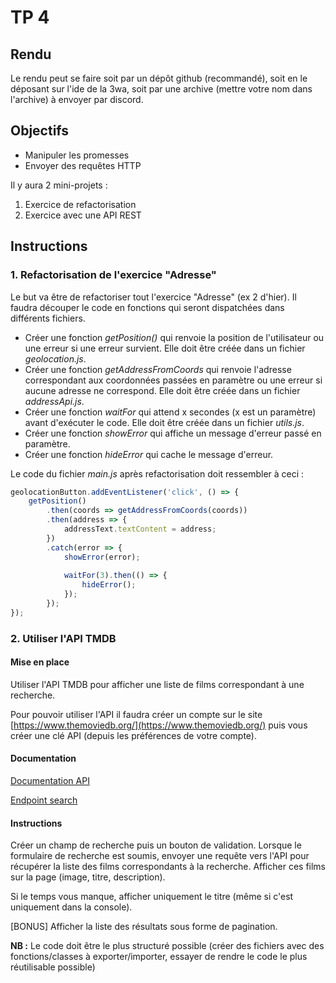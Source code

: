 # TP 4

## Rendu

Le rendu peut se faire soit par un dépôt github (recommandé), soit en le déposant sur l'ide de la 3wa, soit par une archive (mettre votre nom dans l'archive) à envoyer par discord.

## Objectifs

* Manipuler les promesses
* Envoyer des requêtes HTTP

Il y aura 2 mini-projets :
1. Exercice de refactorisation
2. Exercice avec une API REST

## Instructions

### 1. Refactorisation de l'exercice "Adresse"

Le but va être de refactoriser tout l'exercice "Adresse" (ex 2 d'hier). Il faudra découper le code en fonctions qui seront dispatchées dans différents fichiers.

* Créer une fonction *getPosition()* qui renvoie la position de l'utilisateur ou une erreur si une erreur survient. Elle doit être créée dans un fichier *geolocation.js*.
* Créer une fonction *getAddressFromCoords* qui renvoie l'adresse correspondant aux coordonnées passées en paramètre ou une erreur si aucune adresse ne correspond. Elle doit être créée dans un fichier *addressApi.js*.
* Créer une fonction *waitFor* qui attend x secondes (x est un paramètre) avant d'exécuter le code. Elle doit être créée dans un fichier *utils.js*.
* Créer une fonction *showError* qui affiche un message d'erreur passé en paramètre.
* Créer une fonction *hideError* qui cache le message d'erreur.

Le code du fichier *main.js* après refactorisation doit ressembler à ceci :

```javascript
geolocationButton.addEventListener('click', () => {
    getPosition()
        .then(coords => getAddressFromCoords(coords))
        .then(address => {
            addressText.textContent = address;
        })
        .catch(error => {
            showError(error);
            
            waitFor(3).then(() => {
                hideError(); 
            });
        });
});
```

### 2. Utiliser l'API TMDB

#### Mise en place

Utiliser l'API TMDB pour afficher une liste de films correspondant à une recherche.

Pour pouvoir utiliser l'API il faudra créer un compte sur le site [https://www.themoviedb.org/](https://www.themoviedb.org/) puis vous créer une clé API (depuis les préférences de votre compte).

#### Documentation

[Documentation API](https://developer.themoviedb.org/reference/intro/getting-started)

[Endpoint search](https://developer.themoviedb.org/reference/search-movie)

#### Instructions

Créer un champ de recherche puis un bouton de validation. Lorsque le formulaire de recherche est soumis, envoyer une requête vers l'API pour récupérer la liste des films correspondants à la recherche. Afficher ces films sur la page (image, titre, description). 

Si le temps vous manque, afficher uniquement le titre (même si c'est uniquement dans la console).

[BONUS] Afficher la liste des résultats sous forme de pagination.

**NB :** Le code doit être le plus structuré possible (créer des fichiers avec des fonctions/classes à exporter/importer, essayer de rendre le code le plus réutilisable possible)